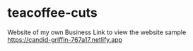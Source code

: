 # teacoffee-cuts
Website of my own Business
Link to view the website sample
https://candid-griffin-767a17.netlify.app 
